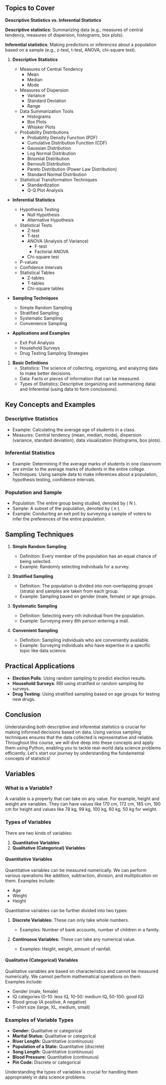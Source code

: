 ## Topics to Cover

**Descriptive Statistics vs. Inferential Statistics**
    
   **Descriptive statistics**: Summarizing data (e.g., measures of central tendency, measures of dispersion, histograms, box plots).

  **Inferential statistics**: Making predictions or inferences about a population based on a sample (e.g., z-test, t-test, ANOVA, chi-square test).

1. **Descriptive Statistics**

     - Measures of Central Tendency
       - Mean
       - Median
       - Mode
     - Measures of Dispersion
       - Variance
       - Standard Deviation
       - Range
     - Data Summarization Tools
       - Histograms
       - Box Plots
       - Whisker Plots
     - Probability Distributions
       - Probability Density Function (PDF)
       - Cumulative Distribution Function (CDF)
       - Gaussian Distribution
       - Log Normal Distribution
       - Binomial Distribution
       - Bernoulli Distribution
       - Pareto Distribution (Power Law Distribution)
       - Standard Normal Distribution
     - Statistical Transformation Techniques
       - Standardization
       - Q-Q Plot Analysis

- **Inferential Statistics**
  - Hypothesis Testing
    - Null Hypothesis
    - Alternative Hypothesis
  - Statistical Tests
    - Z-test
    - T-test
    - ANOVA (Analysis of Variance)
      - F-test
      - Factorial ANOVA
    - Chi-square test
  - P-values
  - Confidence Intervals
  - Statistical Tables
    - Z-tables
    - T-tables
    - Chi-square tables

- **Sampling Techniques**
  - Simple Random Sampling
  - Stratified Sampling
  - Systematic Sampling
  - Convenience Sampling

- **Applications and Examples**
  - Exit Poll Analysis
  - Household Surveys
  - Drug Testing Sampling Strategies


1. **Basic Definitions**
    - Statistics: The science of collecting, organizing, and analyzing data to make better decisions.
    - Data: Facts or pieces of information that can be measured.
    - Types of Statistics: Descriptive (organizing and summarizing data) and Inferential (using data to form conclusions).

## Key Concepts and Examples

### Descriptive Statistics
- Example: Calculating the average age of students in a class.
- Measures: Central tendency (mean, median, mode), dispersion (variance, standard deviation), data visualization (histograms, box plots).

### Inferential Statistics
- Example: Determining if the average marks of students in one classroom are similar to the average marks of students in the entire college.
- Techniques: Using sample data to make inferences about a population, hypothesis testing, confidence intervals.

### Population and Sample
- Population: The entire group being studied, denoted by \( N \).
- Sample: A subset of the population, denoted by \( n \).
- Example: Conducting an exit poll by surveying a sample of voters to infer the preferences of the entire population.

## Sampling Techniques

1. **Simple Random Sampling**
    - Definition: Every member of the population has an equal chance of being selected.
    - Example: Randomly selecting individuals for a survey.

2. **Stratified Sampling**
    - Definition: The population is divided into non-overlapping groups (strata) and samples are taken from each group.
    - Example: Sampling based on gender (male, female) or age groups.

3. **Systematic Sampling**
    - Definition: Selecting every nth individual from the population.
    - Example: Surveying every 8th person entering a mall.

4. **Convenient Sampling**
    - Definition: Sampling individuals who are conveniently available.
    - Example: Surveying individuals who have expertise in a specific topic like data science.

## Practical Applications

- **Election Polls**: Using random sampling to predict election results.
- **Household Surveys**: RBI using stratified or random sampling for surveys.
- **Drug Testing**: Using stratified sampling based on age groups for testing new drugs.

## Conclusion

Understanding both descriptive and inferential statistics is crucial for making informed decisions based on data. Using various sampling techniques ensures that the data collected is representative and reliable. Throughout this course, we will dive deep into these concepts and apply them using Python, enabling you to tackle real-world data science problems efficiently. Let's start our journey by understanding the fundamental concepts of statistics!


## Variables

### What is a Variable?
A variable is a property that can take on any value. For example, height and weight are variables. They can have values like 170 cm, 172 cm, 185 cm, 190 cm for height and values like 78 kg, 99 kg, 100 kg, 60 kg, 50 kg for weight. 

### Types of Variables
There are two kinds of variables:

1. **Quantitative Variables**
2. **Qualitative (Categorical) Variables**

#### Quantitative Variables
Quantitative variables can be measured numerically. We can perform various operations like addition, subtraction, division, and multiplication on them. Examples include:

- Age
- Weight
- Height

Quantitative variables can be further divided into two types:

1. **Discrete Variables:** These can only take whole numbers.
    - Examples: Number of bank accounts, number of children in a family.

2. **Continuous Variables:** These can take any numerical value.
    - Examples: Height, weight, amount of rainfall.

#### Qualitative (Categorical) Variables
Qualitative variables are based on characteristics and cannot be measured numerically. We cannot perform mathematical operations on them. Examples include:

- Gender (male, female)
- IQ categories (0-10: less IQ, 10-50: medium IQ, 50-100: good IQ)
- Blood group (A positive, A negative)
- T-shirt size (large, XL, medium, small)

### Examples of Variable Types
- **Gender:** Qualitative or categorical
- **Marital Status:** Qualitative or categorical
- **River Length:** Quantitative (continuous)
- **Population of a State:** Quantitative (discrete)
- **Song Length:** Quantitative (continuous)
- **Blood Pressure:** Quantitative (continuous)
- **Pin Code:** Discrete or categorical

Understanding the types of variables is crucial for handling them appropriately in data science problems.
